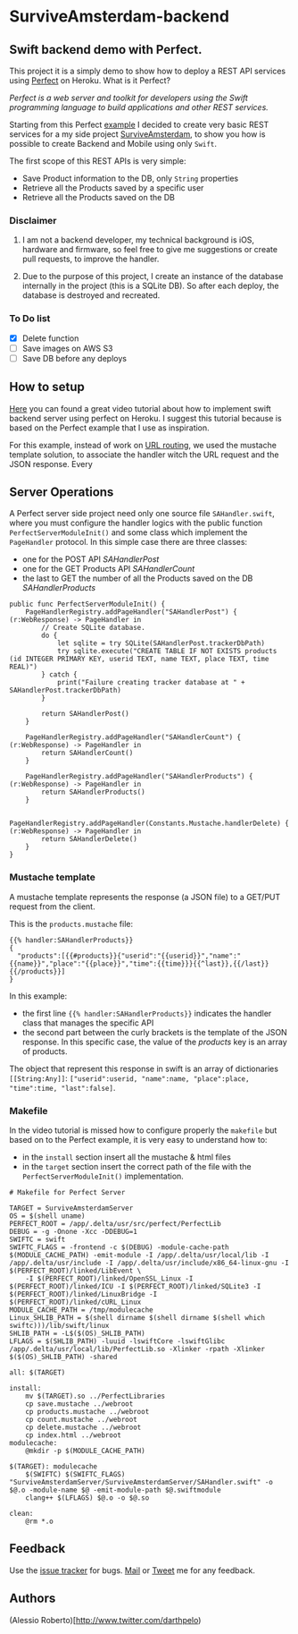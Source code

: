# SurviveAmsterdam-backend

## Swift backend demo with Perfect.
This project it is a simply demo to show how to deploy a
REST API services using [Perfect](https://www.perfect.org) on Heroku. What is it Perfect?

 _Perfect is a web server and toolkit for developers using the Swift programming language to build applications and other REST services._

Starting from this Perfect [example](https://github.com/PerfectlySoft/Perfect-Heroku-Buildpack-Example) I decided to create very basic REST services for a my side project [SurviveAmsterdam](https://github.com/darthpelo/SurviveAmsterdam), to show you how is possible to create Backend and Mobile using only `Swift`.

The first scope of this REST APIs is very simple:
* Save Product information to the DB, only `String` properties
* Retrieve all the Products saved by a specific user
* Retrieve all the Products saved on the DB

### Disclaimer
1) I am not a backend developer, my technical background is iOS, hardware and firmware, so feel free to give me suggestions or create pull requests, to improve the handler.

2) Due to the purpose of this project, I create an instance of the database internally in the project (this is a SQLite DB). So after each deploy, the database is destroyed and recreated.

### To Do list
- [x] Delete function
- [ ] Save images on AWS S3
- [ ] Save DB before any deploys

## How to setup
[Here](http://mrchrisbarker.postach.io/post/implementing-swift-backend-server-using-perfect-on-heroku) you can found a great video tutorial about how to implement swift backend server using perfect on Heroku. I suggest this tutorial because is based on the Perfect example that I use as inspiration.

For this example, instead of work on [URL routing](https://github.com/PerfectlySoft/PerfectExample-URLRouting), we used the mustache template solution, to associate the handler witch the URL request and the JSON response. Every

## Server Operations
A Perfect server side project need only one source file `SAHandler.swift`, where you must configure the handler logics with the public function `PerfectServerModuleInit()` and some class which implement the `PageHandler` protocol. In this simple case there are three classes:
* one for the POST API *SAHandlerPost*
* one for the GET Products API *SAHandlerCount*
* the last to GET the number of all the Products saved on the DB *SAHandlerProducts*

```
public func PerfectServerModuleInit() {
    PageHandlerRegistry.addPageHandler("SAHandlerPost") { (r:WebResponse) -> PageHandler in
        // Create SQLite database.
        do {
            let sqlite = try SQLite(SAHandlerPost.trackerDbPath)
            try sqlite.execute("CREATE TABLE IF NOT EXISTS products (id INTEGER PRIMARY KEY, userid TEXT, name TEXT, place TEXT, time REAL)")
        } catch {
            print("Failure creating tracker database at " + SAHandlerPost.trackerDbPath)
        }

        return SAHandlerPost()
    }

    PageHandlerRegistry.addPageHandler("SAHandlerCount") { (r:WebResponse) -> PageHandler in
        return SAHandlerCount()
    }

    PageHandlerRegistry.addPageHandler("SAHandlerProducts") { (r:WebResponse) -> PageHandler in
        return SAHandlerProducts()
    }

    PageHandlerRegistry.addPageHandler(Constants.Mustache.handlerDelete) { (r:WebResponse) -> PageHandler in
        return SAHandlerDelete()
    }
}
```

### Mustache template

A mustache template represents the response (a JSON file) to a GET/PUT request from the client.

This is the `products.mustache` file:
```
{{% handler:SAHandlerProducts}}
{
  "products":[{{#products}}{"userid":"{{userid}}","name":"{{name}}","place":"{{place}}","time":{{time}}}{{^last}},{{/last}}{{/products}}]
}
```
In this example:
- the first line `{{% handler:SAHandlerProducts}}` indicates the handler class that manages the specific API
- the second part between the curly brackets is the template of the JSON response. In this specific case, the value of the *products* key is an array of products.

The object that represent this response in swift is an array of dictionaries `[[String:Any]]`:
`["userid":userid, "name":name, "place":place, "time":time, "last":false]`.

### Makefile
In the video tutorial is missed how to configure properly the `makefile` but based on to the Perfect example, it is very easy to understand how to:
- in the `install` section insert all the mustache & html files
- in the `target` section insert the correct path of the file with the `PerfectServerModuleInit()` implementation.
```
# Makefile for Perfect Server

TARGET = SurviveAmsterdamServer
OS = $(shell uname)
PERFECT_ROOT = /app/.delta/usr/src/perfect/PerfectLib
DEBUG = -g -Onone -Xcc -DDEBUG=1
SWIFTC = swift
SWIFTC_FLAGS = -frontend -c $(DEBUG) -module-cache-path $(MODULE_CACHE_PATH) -emit-module -I /app/.delta/usr/local/lib -I /app/.delta/usr/include -I /app/.delta/usr/include/x86_64-linux-gnu -I $(PERFECT_ROOT)/linked/LibEvent \
	-I $(PERFECT_ROOT)/linked/OpenSSL_Linux -I $(PERFECT_ROOT)/linked/ICU -I $(PERFECT_ROOT)/linked/SQLite3 -I $(PERFECT_ROOT)/linked/LinuxBridge -I $(PERFECT_ROOT)/linked/cURL_Linux
MODULE_CACHE_PATH = /tmp/modulecache
Linux_SHLIB_PATH = $(shell dirname $(shell dirname $(shell which swiftc)))/lib/swift/linux
SHLIB_PATH = -L$($(OS)_SHLIB_PATH)
LFLAGS = $(SHLIB_PATH) -luuid -lswiftCore -lswiftGlibc /app/.delta/usr/local/lib/PerfectLib.so -Xlinker -rpath -Xlinker $($(OS)_SHLIB_PATH) -shared

all: $(TARGET)

install:
	mv $(TARGET).so ../PerfectLibraries
	cp save.mustache ../webroot
	cp products.mustache ../webroot
	cp count.mustache ../webroot
	cp delete.mustache ../webroot
	cp index.html ../webroot
modulecache:
	@mkdir -p $(MODULE_CACHE_PATH)

$(TARGET): modulecache
	$(SWIFTC) $(SWIFTC_FLAGS) "SurviveAmsterdamServer/SurviveAmsterdamServer/SAHandler.swift" -o $@.o -module-name $@ -emit-module-path $@.swiftmodule
	clang++ $(LFLAGS) $@.o -o $@.so

clean:
	@rm *.o
```

## Feedback

Use the [issue tracker](http://github.com/darthpelo/lelylan-ios/issues) for bugs.
[Mail](mailto:darthpelo@gmail.com) or [Tweet](http://twitter.com/darthpelo) me for any feedback.

## Authors

(Alessio Roberto)[http://www.twitter.com/darthpelo)
